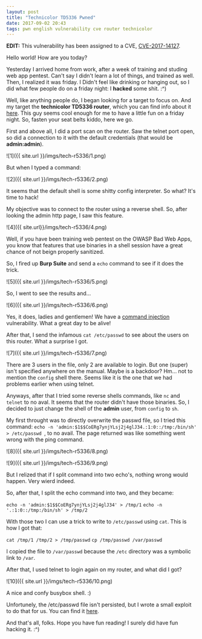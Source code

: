 ```yaml
---
layout: post
title: "Technicolor TD5336 Pwned"
date: 2017-09-02 20:43
tags: pwn english vulnerability cve router technicolor
---
```

**EDIT:** This vulnerability has been assigned to a CVE, [CVE-2017-14127](http://cve.mitre.org/cgi-bin/cvename.cgi?name=CVE-2017-14127).

Hello world! How are you today?

Yesterday I arrived home from work, after a week of training and studing web app pentest. Can't say I didn't learn a lot of things, and trained as well. Then, I realized it was friday. I Didn't feel like drinking or hanging out, so I did what few people do on a friday night: I **hacked** some shit. :^)

Well, like anything people do, I began looking for a target to focus on. And my target the **technicolor TD5336 router**, which you can find info about it [here](http://www.technicolor.com/en/solutions-services/connected-home/broadband-devices/telco-gateways/td5336). This guy seems cool enough for me to have a little fun on a friday night. So, fasten your seat belts kiddo, here we go.


First and above all, I did a port scan on the router. Saw the telnet port open, so did a connection to it with the default credentials (that would be **admin:admin**).

![1]({{ site.url }}/imgs/tech-r5336/1.png)

But when I typed a command:

![2]({{ site.url }}/imgs/tech-r5336/2.png)

It seems that the default shell is some shitty config interpreter. So what? It's time to hack!

My objective was to connect to the router using a reverse shell. So, after looking the admin http page, I saw this feature.

![4]({{ site.url}}/imgs/tech-r5336/4.png)

Well, if you have been training web pentest on the OWASP Bad Web Apps, you know that features that use binaries in a shell session have a great chance of not beign properly sanitized.

So, I fired up __Burp Suite__ and send a ``echo`` command to see if it does the trick.

![5]({{ site.url }}/imgs/tech-r5336/5.png)

So, I went to see the results and...

![6]({{ site.url }}/imgs/tech-r5336/6.png)

Yes, it does, ladies and gentlemen! We have a [command injection](https://www.owasp.org/index.php/Command_Injection) vulnerability. What a great day to be alive!

After that, I send the infamous ``cat /etc/passwd`` to see about the users on this router. What a surprise I got.

![7]({{ site.url }}/imgs/tech-r5336/7.png)

There are 3 users in the file, only 2 are available to login. But one (super) isn't specified anywhere on the manual. Maybe is a backdoor? Hm... not to mention the ``config`` shell there. Seems like it is the one that we had problems earlier when using telnet.

Anyways, after that I tried some reverse shells commands, like ``nc`` and ``telnet`` to no aval. It seems that the router didn't have those binaries. So, I decided to just change the shell of the __admin__ user, from ``config`` to ``sh``.

My first throught was to directly overwrite the passwd file, so I tried this command: ``echo -n 'admin:$1$$CoERg7ynjYLsj2j4glJ34.:1:0::/tmp:/bin/sh' > /etc/passwd ``, to no avail. The page returned was like something went wrong with the ping command.

![8]({{ site.url }}/imgs/tech-r5336/8.png)

![9]({{ site.url }}/imgs/tech-r5336/9.png)

But I relized that if I split command into two echo's, nothing wrong would happen. Very wierd indeed.

So, after that, I split the echo command into two, and they became:

``echo -n 'admin:$1$$CoERg7ynjYLsj2j4glJ34' > /tmp/1``
``echo -n '.:1:0::/tmp:/bin/sh' > /tmp/2``

With those two I can use a trick to write to ``/etc/passwd`` using ``cat``. This is how I got that:

``cat /tmp/1 /tmp/2 > /tmp/passwd``
``cp /tmp/passwd /var/passwd``

I copied the file to ``/var/passwd`` because the ``/etc`` directory was a symbolic link to ``/var``.

After that, I used telnet to login again on my router, and what did I got?

![10]({{ site.url }}/imgs/tech-r5336/10.png)

A nice and confy busybox shell. :)

Unfortunely, the /etc/passwd file isn't persisted, but I wrote a small exploit to do that for us. You can find it [here]().

And that's all, folks. Hope you have fun reading! I surely did have fun hacking it. :^)
